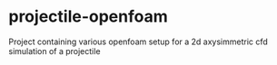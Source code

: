 # projectile-openfoam
Project containing various openfoam setup for a 2d axysimmetric cfd simulation of a projectile
